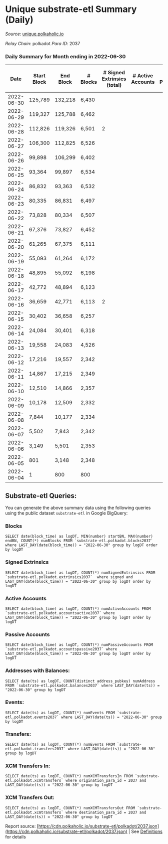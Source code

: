 # Unique substrate-etl Summary (Daily)

_Source_: [unique.polkaholic.io](https://unique.polkaholic.io)

*Relay Chain*: polkadot
*Para ID*: 2037



### Daily Summary for Month ending in 2022-06-30


| Date | Start Block | End Block | # Blocks | # Signed Extrinsics (total) | # Active Accounts | # Passive | # New | # Addresses with Balances | # Events | # Transfers | # XCM Transfers In | # XCM Transfers Out | Issues | 
| ---- | ----------- | --------- | -------- | --------------------------- | ----------------- | --------- | ----- | ------------------------- | -------- | ----------- | ------------------ | ------------------- | ------ |
| 2022-06-30 | 125,789 | 132,218 | 6,430 |  |  |  |  | 4 | 13,631 |   |   |   |  |
| 2022-06-29 | 119,327 | 125,788 | 6,462 |  |  |  |  | 4 | 13,698 |   |   |   |  |
| 2022-06-28 | 112,826 | 119,326 | 6,501 | 2 |  |  |  | 4 | 13,793 |   |   |   |  |
| 2022-06-27 | 106,300 | 112,825 | 6,526 |  |  |  |  | 4 | 13,838 |   |   |   |  |
| 2022-06-26 | 99,898 | 106,299 | 6,402 |  |  |  |  | 4 | 13,572 |   |   |   |  |
| 2022-06-25 | 93,364 | 99,897 | 6,534 |  |  |  |  | 4 | 13,851 |   |   |   |  |
| 2022-06-24 | 86,832 | 93,363 | 6,532 |  |  |  |  | 4 | 13,847 |   |   |   |  |
| 2022-06-23 | 80,335 | 86,831 | 6,497 |  |  |  |  | 4 | 13,774 |   |   |   |  |
| 2022-06-22 | 73,828 | 80,334 | 6,507 |  |  |  |  | 4 | 13,794 |   |   |   |  |
| 2022-06-21 | 67,376 | 73,827 | 6,452 |  |  |  |  | 4 | 13,678 |   |   |   |  |
| 2022-06-20 | 61,265 | 67,375 | 6,111 |  |  |  |  | 4 | 12,957 |   |   |   |  |
| 2022-06-19 | 55,093 | 61,264 | 6,172 |  |  |  |  | 4 | 13,085 |   |   |   |  |
| 2022-06-18 | 48,895 | 55,092 | 6,198 |  |  |  |  | 4 | 13,140 |   |   |   |  |
| 2022-06-17 | 42,772 | 48,894 | 6,123 |  |  |  |  | 4 | 12,981 |   |   |   |  |
| 2022-06-16 | 36,659 | 42,771 | 6,113 | 2 |  |  |  | 4 | 12,969 |   |   |   |  |
| 2022-06-15 | 30,402 | 36,658 | 6,257 |  |  |  |  | 4 | 13,264 |   |   |   |  |
| 2022-06-14 | 24,084 | 30,401 | 6,318 |  |  |  |  | 4 | 13,395 |   |   |   |  |
| 2022-06-13 | 19,558 | 24,083 | 4,526 |  |  |  |  | 4 | 9,595 |   |   |   |  |
| 2022-06-12 | 17,216 | 19,557 | 2,342 |  |  |  |  | 4 | 4,966 |   |   |   |  |
| 2022-06-11 | 14,867 | 17,215 | 2,349 |  |  |  |  | 4 | 4,980 |   |   |   |  |
| 2022-06-10 | 12,510 | 14,866 | 2,357 |  |  |  |  | 4 | 4,996 |   |   |   |  |
| 2022-06-09 | 10,178 | 12,509 | 2,332 |  |  |  |  | 4 | 4,943 |   |   |   |  |
| 2022-06-08 | 7,844 | 10,177 | 2,334 |  |  |  |  | 4 | 4,950 |   |   |   |  |
| 2022-06-07 | 5,502 | 7,843 | 2,342 |  |  |  |  | 4 | 4,963 |   |   |   |  |
| 2022-06-06 | 3,149 | 5,501 | 2,353 |  |  |  |  | 4 | 4,991 |   |   |   |  |
| 2022-06-05 | 801 | 3,148 | 2,348 |  |  |  |  | 4 | 4,975 |   |   |   |  |
| 2022-06-04 | 1 | 800 | 800 |  |  |  |  | 4 | 1,696 |   |   |   |  |

## Substrate-etl Queries:
You can generate the above summary data using the following queries using the public dataset `substrate-etl` in Google BigQuery:


### Blocks
```
SELECT date(block_time) as logDT, MIN(number) startBN, MAX(number) endBN, COUNT(*) numBlocks FROM `substrate-etl.polkadot.blocks2037`  where LAST_DAY(date(block_time)) = "2022-06-30" group by logDT order by logDT
```


### Signed Extrinsics
```
SELECT date(block_time) as logDT, COUNT(*) numSignedExtrinsics FROM `substrate-etl.polkadot.extrinsics2037`  where signed and LAST_DAY(date(block_time)) = "2022-06-30" group by logDT order by logDT
```


### Active Accounts
```
SELECT date(block_time) as logDT, COUNT(*) numActiveAccounts FROM `substrate-etl.polkadot.accountsactive2037` where LAST_DAY(date(block_time)) = "2022-06-30" group by logDT order by logDT
```


### Passive Accounts
```
SELECT date(block_time) as logDT, COUNT(*) numPassiveAccounts FROM `substrate-etl.polkadot.accountspassive2037` where LAST_DAY(date(block_time)) = "2022-06-30" group by logDT order by logDT
```


### Addresses with Balances:
```
SELECT date(ts) as logDT, COUNT(distinct address_pubkey) numAddress FROM `substrate-etl.polkadot.balances2037` where LAST_DAY(date(ts)) = "2022-06-30" group by logDT
```


### Events:
```
SELECT date(ts) as logDT, COUNT(*) numEvents FROM `substrate-etl.polkadot.events2037` where LAST_DAY(date(ts)) = "2022-06-30" group by logDT
```


### Transfers:
```
SELECT date(ts) as logDT, COUNT(*) numEvents FROM `substrate-etl.polkadot.transfers2037` where LAST_DAY(date(ts)) = "2022-06-30" group by logDT
```


### XCM Transfers In:
```
SELECT date(ts) as logDT, COUNT(*) numXCMTransfersIn FROM `substrate-etl.polkadot.xcmtransfers` where origination_para_id = 2037 and LAST_DAY(date(ts)) = "2022-06-30" group by logDT
```


### XCM Transfers Out:
```
SELECT date(ts) as logDT, COUNT(*) numXCMTransfersOut FROM `substrate-etl.polkadot.xcmtransfers` where destination_para_id = 2037 and LAST_DAY(date(ts)) = "2022-06-30" group by logDT
```



Report source: [https://cdn.polkaholic.io/substrate-etl/polkadot/2037.json](https://cdn.polkaholic.io/substrate-etl/polkadot/2037.json) | See [Definitions](/DEFINITIONS.md) for details
